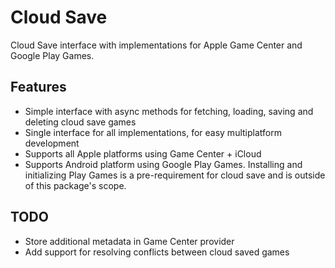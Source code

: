# Cloud Save
Cloud Save interface with implementations for Apple Game Center and Google Play Games.


## Features
- Simple interface with async methods for fetching, loading, saving and deleting cloud save games
- Single interface for all implementations, for easy multiplatform development
- Supports all Apple platforms using Game Center + iCloud
- Supports Android platform using Google Play Games.
  Installing and initializing Play Games is a pre-requirement for cloud save and is outside of this package's scope.


## TODO
- Store additional metadata in Game Center provider
- Add support for resolving conflicts between cloud saved games
